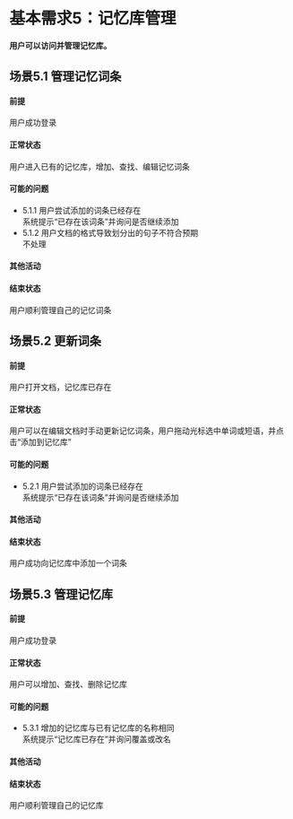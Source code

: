 # 基本需求5：记忆库管理
#### 用户可以访问并管理记忆库。
## 场景5.1 管理记忆词条
#### 前提
用户成功登录
#### 正常状态
用户进入已有的记忆库，增加、查找、编辑记忆词条
#### 可能的问题
- 5.1.1 用户尝试添加的词条已经存在<br>
  系统提示“已存在该词条”并询问是否继续添加
- 5.1.2 用户文档的格式导致划分出的句子不符合预期<br>
  不处理
#### 其他活动
#### 结束状态
用户顺利管理自己的记忆词条
## 场景5.2 更新词条
#### 前提
用户打开文档，记忆库已存在
#### 正常状态
用户可以在编辑文档时手动更新记忆词条，用户拖动光标选中单词或短语，并点击“添加到记忆库”
#### 可能的问题
- 5.2.1 用户尝试添加的词条已经存在<br>
  系统提示“已存在该词条”并询问是否继续添加
#### 其他活动
#### 结束状态
用户成功向记忆库中添加一个词条
## 场景5.3 管理记忆库
#### 前提
用户成功登录
#### 正常状态
用户可以增加、查找、删除记忆库
#### 可能的问题
- 5.3.1 增加的记忆库与已有记忆库的名称相同<br>
  系统提示“记忆库已存在”并询问覆盖或改名
#### 其他活动
#### 结束状态
用户顺利管理自己的记忆库

